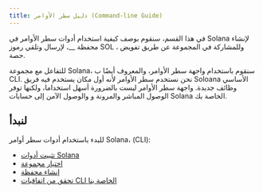 ```yaml
---
title: دليل سطر الأوامر (Command-line Guide)
---
```


في هذا القسم، سنقوم بوصف كيفية استخدام أدوات سطر الأوامر في Solana لإنشاء محفظة \_\_، لإرسال وتلقي رموز SOL ، وللمشاركة في المجموعة عن طريق تفويض حصة.

للتفاعل مع مجموعة Solana، سنقوم باستخدام واجهة سطر الأوامر، والمعروف أيضًا ب CLI. نحن نستخدم سطر الأوامر لأنه أول مكان يستخدم فيه فريق Soloana الأساسي وظائف جديدة. واجهة سطر الأوامر ليست بالضرورة أسهل استخداما، ولكنها توفر الوصول المباشر والمرونة و والوصول الآمن إلى حسابات Solana الخاصة بك.

## لنبدأ

للبدء باستخدام أدوات سطر أوامر Solana، (CLI):

- [تثبيت أدوات Solana](cli/install-solana-cli-tools.md)
- [اختيار مجموعة](cli/choose-a-cluster.md)
- [إنشاء محفظة](wallet-guide/cli.md)
- [تحقق من اتفاقيات CLI الخاصة بنا](cli/conventions.md)

